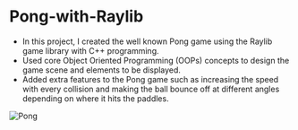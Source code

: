 # Pong-with-Raylib
* In this project, I created the well known Pong game using the Raylib game library with C++ programming.
* Used core Object Oriented Programming (OOPs) concepts to design the game scene and elements to be displayed.
* Added extra features to the Pong game such as increasing the speed with every collision and making the ball bounce off at different angles depending on where it hits the paddles.


![Pong](https://user-images.githubusercontent.com/93521732/206904254-3f9b5c39-0028-4340-8b50-c9cfe5ef221b.gif)
